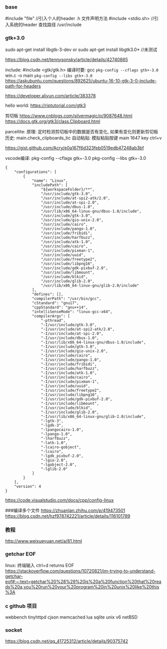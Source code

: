 ### base
#include "file" //引入个人的header
.h 文件声明方法
#include <stdio.sh> //引入系统的header
查找路径 /usr/include

### gtk+3.0
sudo apt-get install libgtk-3-dev
or
sudo apt-get install libgtk3.0* //未测试

https://blog.csdn.net/tennysonsky/article/details/42740865

include:
#include <gtk/gtk.h>
编译时要: gcc `pkg-config --cflags gtk+-3.0` win.c -o main `pkg-config --libs gtk+-3.0`
https://askubuntu.com/questions/892625/ubuntu-16-10-gtk-3-0-include-path-for-headers


https://developer.aliyun.com/article/383378

hello world:
https://riptutorial.com/gtk3

剪切板
https://www.cnblogs.com/silvermagic/p/9087648.html
https://docs.gtk.org/gtk3/class.Clipboard.html

parcellite:
原理: 定时检测剪切板中的数据是否有变化, 如果有变化则更新剪切板历史: main.check_clipboards_tic
自动粘贴: 模拟粘贴按键 main 1647 key ctrl+v


https://gist.github.com/Acry/e0a167f6d323feb0519edb47248ab3bf


vscode编译:
pkg-config --cflags gtk+-3.0
pkg-config --libs gtk+-3.0

```
{
    "configurations": [
        {
            "name": "Linux",
            "includePath": [
                "${workspaceFolder}/**",
                "/usr/include/gtk-3.0",
                "/usr/include/at-spi2-atk/2.0",
                "/usr/include/at-spi-2.0",
                "/usr/include/dbus-1.0",
                "/usr/lib/x86_64-linux-gnu/dbus-1.0/include",
                "/usr/include/gtk-3.0",
                "/usr/include/gio-unix-2.0",
                "/usr/include/cairo",
                "/usr/include/pango-1.0",
                "/usr/include/fribidi",
                "/usr/include/harfbuzz",
                "/usr/include/atk-1.0",
                "/usr/include/cairo",
                "/usr/include/pixman-1",
                "/usr/include/uuid",
                "/usr/include/freetype2",
                "/usr/include/libpng16",
                "/usr/include/gdk-pixbuf-2.0",
                "/usr/include/libmount",
                "/usr/include/blkid",
                "/usr/include/glib-2.0",
                "/usr/lib/x86_64-linux-gnu/glib-2.0/include"
            ],
            "defines": [],
            "compilerPath": "/usr/bin/gcc",
            "cStandard": "gnu17",
            "cppStandard": "gnu++14",
            "intelliSenseMode": "linux-gcc-x64",
            "compilerArgs": [
                "-pthread",
                "-I/usr/include/gtk-3.0",
                "-I/usr/include/at-spi2-atk/2.0",
                "-I/usr/include/at-spi-2.0",
                "-I/usr/include/dbus-1.0",
                "-I/usr/lib/x86_64-linux-gnu/dbus-1.0/include",
                "-I/usr/include/gtk-3.0",
                "-I/usr/include/gio-unix-2.0",
                "-I/usr/include/cairo",
                "-I/usr/include/pango-1.0",
                "-I/usr/include/fribidi",
                "-I/usr/include/harfbuzz",
                "-I/usr/include/atk-1.0",
                "-I/usr/include/cairo",
                "-I/usr/include/pixman-1",
                "-I/usr/include/uuid",
                "-I/usr/include/freetype2",
                "-I/usr/include/libpng16",
                "-I/usr/include/gdk-pixbuf-2.0",
                "-I/usr/include/libmount",
                "-I/usr/include/blkid",
                "-I/usr/include/glib-2.0",
                "-I/usr/lib/x86_64-linux-gnu/glib-2.0/include",
                "-lgtk-3",
                "-lgdk-3",
                "-lpangocairo-1.0",
                "-lpango-1.0",
                "-lharfbuzz",
                "-latk-1.0",
                "-lcairo-gobject",
                "-lcairo",
                "-lgdk_pixbuf-2.0",
                "-lgio-2.0",
                "-lgobject-2.0",
                "-lglib-2.0"
            ]
        }
    ],
    "version": 4
}

```


https://code.visualstudio.com/docs/cpp/config-linux

###编译多个文件
https://zhuanlan.zhihu.com/p/419473501
https://blog.csdn.net/hzf978742221/article/details/116101789



### 教程
http://www.weixueyuan.net/a/81.html


### getchar EOF 
linux: 终端输入 ctrl+d returns EOF
https://stackoverflow.com/questions/10720821/im-trying-to-understand-getchar-eof#:~:text=getchar%20%28%29%20is%20a%20function%20that%20reads%20a,you%20run%20your%20program%20in%20unix%20like%20this%3A


### c github 项目
webbench
tinyhttpd
cjson
memcached
lua
sqlite
unix v6
netBSD



### socket
https://blog.csdn.net/qq_41725312/article/details/90375742

